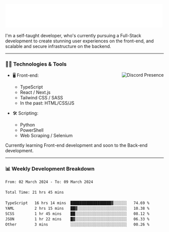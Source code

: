 <img src="assets/wave.svg" alt=":wave:" />

I'm a self-taught developer, who's currently pursuing a Full-Stack development to create stunning user experiences on the front-end, and scalable and secure infrastructure on the backend.

---

### 🧑‍💻 Technologies & Tools

<a href="https://discord.com/users/414304208649453568" target="_blank" rel="nofollow">
   <img src="https://lanyard-profile-readme.vercel.app/api/414304208649453568?idleMessage=Probably%20doing%20something%20else..." alt="Discord Presence" align="right">
</a>

- 🖥️ Front-end:

  - TypeScript
  - React / Next.js
  - Tailwind CSS / SASS
  - In the past: HTML/CSS/JS

- 🛠 Scripting:

  - Python
  - PowerShell
  - Web Scraping / Selenium

Currently learning Front-end development and soon to the Back-end development.

---

### 📊 Weekly Development Breakdown

<!-- ![ccrsxx's GitHub Stats](https://github-readme-stats.vercel.app/api?username=ccrsxx&count_private=true&theme=tokyonight) -->
<!-- ![ccrsxx's Top Langs](https://github-readme-stats.vercel.app/api/top-langs/?username=ccrsxx&hide=lua,java,html&theme=tokyonight) -->

<!--START_SECTION:waka-->

```txt
From: 02 March 2024 - To: 09 March 2024

Total Time: 21 hrs 45 mins

TypeScript   16 hrs 14 mins  ██████████████████▓░░░░░░   74.69 %
YAML         2 hrs 15 mins   ██▓░░░░░░░░░░░░░░░░░░░░░░   10.38 %
SCSS         1 hr 45 mins    ██░░░░░░░░░░░░░░░░░░░░░░░   08.12 %
JSON         1 hr 22 mins    █▓░░░░░░░░░░░░░░░░░░░░░░░   06.33 %
Other        3 mins          ░░░░░░░░░░░░░░░░░░░░░░░░░   00.26 %
```

<!--END_SECTION:waka-->
